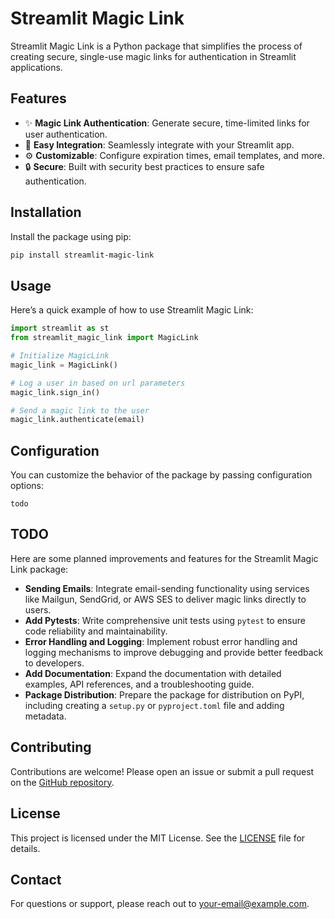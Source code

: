 # Streamlit Magic Link

Streamlit Magic Link is a Python package that simplifies the process of creating secure, single-use magic links for authentication in Streamlit applications.

## Features

- ✨ **Magic Link Authentication**: Generate secure, time-limited links for user authentication.
- 🤝 **Easy Integration**: Seamlessly integrate with your Streamlit app.
- ⚙️ **Customizable**: Configure expiration times, email templates, and more.
- 🔒 **Secure**: Built with security best practices to ensure safe authentication.

## Installation

Install the package using pip:

```bash
pip install streamlit-magic-link
```

## Usage

Here’s a quick example of how to use Streamlit Magic Link:

```python
import streamlit as st
from streamlit_magic_link import MagicLink

# Initialize MagicLink
magic_link = MagicLink()

# Log a user in based on url parameters
magic_link.sign_in()

# Send a magic link to the user
magic_link.authenticate(email)
```

## Configuration

You can customize the behavior of the package by passing configuration options:

    todo

## TODO

Here are some planned improvements and features for the Streamlit Magic Link package:

- **Sending Emails**: Integrate email-sending functionality using services like Mailgun, SendGrid, or AWS SES to deliver magic links directly to users.
- **Add Pytests**: Write comprehensive unit tests using `pytest` to ensure code reliability and maintainability.
- **Error Handling and Logging**: Implement robust error handling and logging mechanisms to improve debugging and provide better feedback to developers.
- **Add Documentation**: Expand the documentation with detailed examples, API references, and a troubleshooting guide.
- **Package Distribution**: Prepare the package for distribution on PyPI, including creating a `setup.py` or `pyproject.toml` file and adding metadata.


## Contributing

Contributions are welcome! Please open an issue or submit a pull request on the [GitHub repository](https://github.com/your-repo/streamlit-magic-link).

## License

This project is licensed under the MIT License. See the [LICENSE](LICENSE) file for details.

## Contact

For questions or support, please reach out to [your-email@example.com](mailto:your-email@example.com).